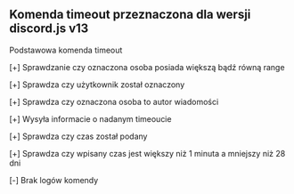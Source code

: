 ## Komenda timeout przeznaczona dla wersji discord.js v13

Podstawowa komenda timeout

[+] Sprawdzanie czy oznaczona osoba posiada większą bądź równą range

[+] Sprawdza czy użytkownik został oznaczony

[+] Sprawdza czy oznaczona osoba to autor wiadomości

[+] Wysyła informacie o nadanym timeoucie

[+] Sprawdza czy czas został podany

[+] Sprawdza czy wpisany czas jest większy niż 1 minuta a mniejszy niż 28 dni

[-] Brak logów komendy
